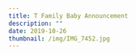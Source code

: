 ```yaml
---
title: T Family Baby Announcement
description: ""
date: 2019-10-26
thumbnail: /img/IMG_7452.jpg
---
```

